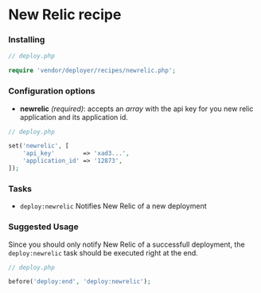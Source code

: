 # New Relic recipe

### Installing

```php
// deploy.php

require 'vendor/deployer/recipes/newrelic.php';
```

### Configuration options

- **newrelic** *(required)*: accepts an *array* with the api key for you new relic application and its application id.

```php
// deploy.php

set('newrelic', [
    'api_key'        => 'xad3...',
    'application_id' => '12873',
]);
```

### Tasks

- `deploy:newrelic` Notifies New Relic of a new deployment

### Suggested Usage

Since you should only notify New Relic of a successfull deployment, the `deploy:newrelic` task should be executed right at the end.

```php
// deploy.php

before('deploy:end', 'deploy:newrelic');
```
